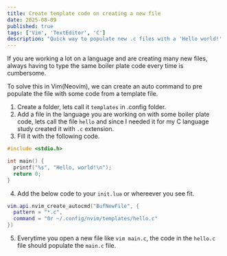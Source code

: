 ```yaml
---
title: Create template code on creating a new file
date: 2025-08-09
published: true
tags: ['Vim', 'TextEditor', 'C']
description: "Quick way to populate new .c files with a 'Hello world!' program."
---
```


If you are working a lot on a language and are creating many new files, always
having to type the same boiler plate code every time is cumbersome.

To solve this in Vim(Neovim), we can create an auto command to pre populate the file
with some code from a template file.

1. Create a folder, lets call it `templates` in .config folder.
2. Add a file in the language you are working on with some boiler plate code,
   lets call the file `hello` and since I needed it for my C language study
created it with `.c` extension.
3. Fill it with the following code.
```c
#include <stdio.h>

int main() {
  printf("%s", "Hello, world!\n");
  return 0;
}
```
4. Add the below code to your `init.lua` or whereever you see fit.
```lua
vim.api.nvim_create_autocmd("BufNewFile", {
  pattern = "*.c",
  command = "0r ~/.config/nvim/templates/hello.c"
})
```
5. Everytime you open a new file like `vim main.c`, the code in the `hello.c`
   file should populate the `main.c` file.


